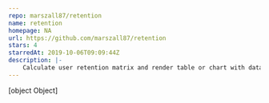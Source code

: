 ```yaml
---
repo: marszall87/retention
name: retention
homepage: NA
url: https://github.com/marszall87/retention
stars: 4
starredAt: 2019-10-06T09:09:44Z
description: |-
    Calculate user retention matrix and render table or chart with data
---
```


[object Object]
